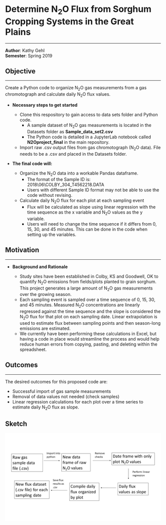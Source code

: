 # Determine N<sub>2</sub>O Flux from Sorghum Cropping Systems in the Great Plains
---
**Author**: Kathy Gehl </br>
**Semester**: Spring 2019 </br>



## Objective
---
Create a Python code to organize N<sub>2</sub>O gas measurements from a gas chromotograph and calculate daily N<sub>2</sub>O flux values.

- **Necessary steps to get started**
   - Clone this respository to gain access to data sets folder and Python code.
       * A sample dataset of N<sub>2</sub>O gas measurements is located in the Datasets folder as **Sample_data_set2.csv**
       * The Python code is detailed in a JupyterLab notebook called **N2Oproject_final** in the main repository.
   - Import raw .csv output files from gas chromotograph (N<sub>2</sub>O data). File needs to be a .csv and placed in the Datasets folder.
   

- **The final code will:**
    - Organize the N<sub>2</sub>O data into a workable Pandas dataframe.
       - The format of the Sample ID is: 2018\06\COLBY_304_T4562218.DATA
       - Users with different Sample ID format may not be able to use the code without revising.
    - Calculate daily N<sub>2</sub>O flux for each plot at each sampling event
        * Flux will be calculated as slope using linear regression with the time sequence as the x variable and N<sub>2</sub>O values as the y variable.
        * Users will need to change the time sequence if it differs from 0, 15, 30, and 45 minutes. This can be done in the code when setting up the variables.

## Motivation
---

* **Background and Rationale**

    - Study sites have been established in Colby, KS and Goodwell, OK to quantify N<sub>2</sub>O emissions from fields/plots planted to grain sorghum. This project generates a large amount of N<sub>2</sub>O gas measurements over the growing season.
    - Each sampling event is sampled over a time sequence of 0, 15, 30, and 45 minutes. Measured N<sub>2</sub>O concentrations are linearly regressed against the time sequence and the slope is considered the N<sub>2</sub>O flux for that plot on each sampling date. Linear extrapolation is used to estimate flux between sampling points and then season-long emissions are estimated.
    - We currently have been performing these calculations in Excel, but having a code in place would streamline the process and would help reduce human errors from copying, pasting, and deleting within the spreadsheet.
    

 
## Outcomes
---

The desired outcomes for this proposed code are:

- Successful import of gas sample measurements
- Removal of data values not needed (check samples)
- Linear regression calculations for each plot over a time series to estimate daily N<sub>2</sub>O flux as slope.


## Sketch

<img src="Sketch_final.jpg" alt="sketch_image" width="600"/>


